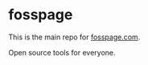 # fosspage

This is the main repo for [fosspage.com](fosspage.com).

Open source tools for everyone.

